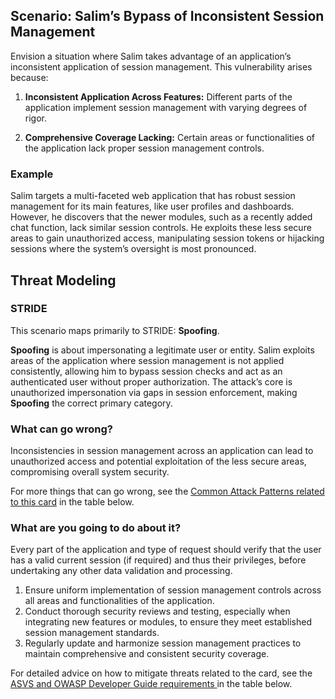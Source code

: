 ## Scenario: Salim’s Bypass of Inconsistent Session Management

Envision a situation where Salim takes advantage of an application’s inconsistent application of session management. This vulnerability arises because:

1. **Inconsistent Application Across Features:** Different parts of the application implement session management with varying degrees of rigor.

2. **Comprehensive Coverage Lacking:** Certain areas or functionalities of the application lack proper session management controls.

### Example

Salim targets a multi-faceted web application that has robust session management for its main features, like user profiles and dashboards. However, he discovers that the newer modules, such as a recently added chat function, lack similar session controls. He exploits these less secure areas to gain unauthorized access, manipulating session tokens or hijacking sessions where the system’s oversight is most pronounced.

## Threat Modeling

### STRIDE

This scenario maps primarily to STRIDE: **Spoofing**.

**Spoofing** is about impersonating a legitimate user or entity.
Salim exploits areas of the application where session management is not applied consistently, allowing him to bypass session checks and act as an authenticated user without proper authorization.
The attack’s core is unauthorized impersonation via gaps in session enforcement, making **Spoofing** the correct primary category.

### What can go wrong?

Inconsistencies in session management across an application can lead to unauthorized access and potential exploitation of the less secure areas, compromising overall system security.

For more things that can go wrong, see the [Common Attack Patterns related to this card](#mapping 'Common Attack Patterns related to this card [internal]') in the table below.

### What are you going to do about it?

Every part of the application and type of request should verify that the user has a valid current session (if required) and thus their privileges, before undertaking any other data validation and processing.

1. Ensure uniform implementation of session management controls across all areas and functionalities of the application.
2. Conduct thorough security reviews and testing, especially when integrating new features or modules, to ensure they meet established session management standards.
3. Regularly update and harmonize session management practices to maintain comprehensive and consistent security coverage.

For detailed advice on how to mitigate threats related to the card, see the [ASVS and OWASP Developer Guide requirements ](#mapping 'ASVS and OWASP Developer Guide requirements [internal]') in the table below.

